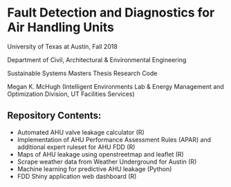 # Fault Detection and Diagnostics for Air Handling Units

University of Texas at Austin, Fall 2018

Department of Civil, Architectural & Environmental Engineering

Sustainable Systems Masters Thesis Research Code

Megan K. McHugh (Intelligent Environments Lab & Energy Management and Optimization Division, UT Facilities Services)

## Repository Contents:
- Automated AHU valve leakage calculator (R)
- Implementation of AHU Performance Assessment Rules (APAR) and additional expert ruleset for AHU FDD (R)
- Maps of AHU leakage using openstreetmap and leaflet (R)
- Scrape weather data from Weather Underground for Austin (R)
- Machine learning for predictive AHU leakage (Python)
- FDD Shiny application web dashboard (R)
